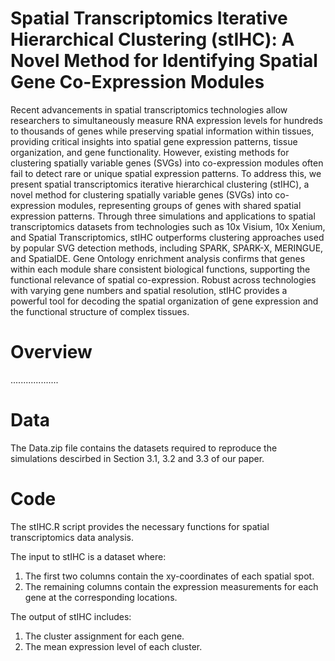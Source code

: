 # Spatial Transcriptomics Iterative Hierarchical Clustering (stIHC): A Novel Method for Identifying Spatial Gene Co-Expression Modules

Recent advancements in spatial transcriptomics technologies allow researchers to 
simultaneously measure RNA expression levels for hundreds to thousands of genes
while preserving spatial information within tissues, providing critical insights
into spatial gene expression patterns, tissue organization, and gene functionality.
However, existing methods for clustering spatially variable genes (SVGs) into
co-expression modules often fail to detect rare or unique spatial expression patterns.
To address this, we present spatial transcriptomics iterative hierarchical
clustering (stIHC), a novel method for clustering spatially variable genes (SVGs)
into co-expression modules, representing groups of genes with shared spatial
expression patterns. Through three simulations and applications to spatial transcriptomics
datasets from technologies such as 10x Visium, 10x Xenium, and
Spatial Transcriptomics, stIHC outperforms clustering approaches used by popular
SVG detection methods, including SPARK, SPARK-X, MERINGUE, and
SpatialDE. Gene Ontology enrichment analysis confirms that genes within each
module share consistent biological functions, supporting the functional relevance
of spatial co-expression. Robust across technologies with varying gene numbers
and spatial resolution, stIHC provides a powerful tool for decoding the spatial
organization of gene expression and the functional structure of complex tissues.

# Overview 
...................

# Data
The Data.zip file contains the datasets required to reproduce the simulations descirbed in Section 3.1, 3.2 and 3.3 of our paper.

# Code
The stIHC.R script provides the necessary functions for spatial transcriptomics data analysis. 

The input to stIHC is a dataset where:
1. The first two columns contain the xy-coordinates of each spatial spot.
2. The remaining columns contain the expression measurements for each gene at the corresponding locations.

The output of stIHC includes:
1. The cluster assignment for each gene.
2. The mean expression level of each cluster.
